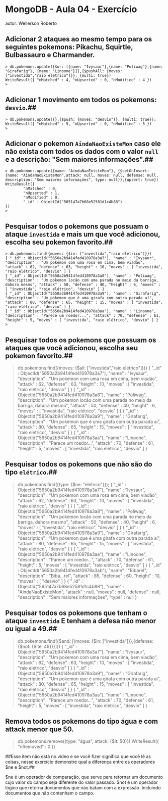 # MongoDB - Aula 04 - Exercício
autor: Wellerson Roberto

## **Adicionar** 2 ataques ao mesmo tempo para os seguintes pokemons: Pikachu, Squirtle, Bulbassauro e Charmander.
```
> db.pokemons.update({$or: [{name: "Ivysaur"},{name: "Poliwag"},{name: "Girafarig"}, {name: "Linoone"}]},{$pushAll: {moves: ["investida","raio elétrico"]}}, {multi: true})
WriteResult({ "nMatched" : 4, "nUpserted" : 0, "nModified" : 4 })
>
```

## **Adicionar** 1 movimento em todos os pokemons: `desvio`.##
```
> db.pokemons.update({},{$push: {moves: "desvio"}}, {multi: true});
WriteResult({ "nMatched" : 5, "nUpserted" : 0, "nModified" : 5 })
>
```

## **Adicionar** o pokemon `AindaNaoExisteMon` caso ele não exista com todos os dados com o valor `null` e a descrição: "Sem maiores informações".##
```
> db.pokemons.update({name: "AindaNaoExisteMon"}, {$setOnInsert: {name: "AindaNaoExisteMon",attack: null, moves: null, defense: null, description: "Sem maiores informações", type: null}},{upsert: true})
WriteResult({
        "nMatched" : 0,
        "nUpserted" : 1,
        "nModified" : 0,
        "_id" : ObjectId("565147a7b68e52581d1c4b88")
})
>
```

## Pesquisar todos o pokemons que possuam o ataque `investida` e mais um que você adicionou, escolha seu pokemon favorito.##
```
> db.pokemons.find({moves: {$in: ["investida","raio elétrico"]}})
{ "_id" : ObjectId("5650a2b9414fed410978a3a7"), "name" : "Ivysaur", "description" : "Um pokemon com uma rosa em cima, bem viadão", "attack" : 62, "defense" : 63, "height" : 10, "moves" : [ "investida", "raio elétrico", "desvio" ] }
{ "_id" : ObjectId("5650a2b9414fed410978a3a8"), "name" : "Poliwag", "description" : "Um pokemon locão com uma parada no meio da barriga, dahora mesmo", "attack" : 50, "defense" : 40, "height" : 6, "moves" : [ "investida", "raio elétrico", "desvio" ] }
{ "_id" : ObjectId("5650a2b9414fed410978a3a9"), "name" : "Girafarig", "description" : "Um pokemon que é uma girafa com outra parada aí", "attack" : 80, "defense" : 65, "height" : 15, "moves" : [ "investida", "raio elétrico", "desvio" ] }
{ "_id" : ObjectId("5650a2b9414fed410978a3aa"), "name" : "Linoone", "description" : "Parece um roedor...", "attack" : 70, "defense" : 61, "height" : 5, "moves" : [ "investida", "raio elétrico", "desvio" ] }
>
```

## Pesquisar **todos** os pokemons que possuam os ataques que você adicionou, escolha seu pokemon favorito.##
> db.pokemons.find({moves: {$all: ["investida","raio elétrico"]}})
{ "_id" : ObjectId("5650a2b9414fed410978a3a7"), "name" : "Ivysaur", "description" : "Um pokemon com uma rosa em cima, bem viadão", "attack" : 62, "defense" : 63, "height" : 10, "moves" : [ "investida", "raio elétrico", "desvio" ] }
{ "_id" : ObjectId("5650a2b9414fed410978a3a8"), "name" : "Poliwag", "description" : "Um pokemon locão com uma parada no meio da barriga, dahora mesmo", "attack" : 50, "defense" : 40, "height" : 6, "moves" : [ "investida", "raio elétrico", "desvio" ] }
{ "_id" : ObjectId("5650a2b9414fed410978a3a9"), "name" : "Girafarig", "description" : "Um pokemon que é uma girafa com outra parada aí", "attack" : 80, "defense" : 65, "height" : 15, "moves" : [ "investida", "raio elétrico", "desvio" ] }
{ "_id" : ObjectId("5650a2b9414fed410978a3aa"), "name" : "Linoone", "description" : "Parece um roedor...", "attack" : 70, "defense" : 61, "height" : 5, "moves" : [ "investida", "raio elétrico", "desvio" ] }
>

## Pesquisar **todos** os pokemons que não são do tipo `elétrico`.##
> db.pokemons.find({type: {$ne: "elétrico"}});
{ "_id" : ObjectId("5650a2b9414fed410978a3a7"), "name" : "Ivysaur", "description" : "Um pokemon com uma rosa em cima, bem viadão", "attack" : 62, "defense" : 63, "height" : 10, "moves" : [ "investida", "raio elétrico", "desvio" ] }
{ "_id" : ObjectId("5650a2b9414fed410978a3a8"), "name" : "Poliwag", "description" : "Um pokemon locão com uma parada no meio da barriga, dahora mesmo", "attack" : 50, "defense" : 40, "height" : 6, "moves" : [ "investida", "raio elétrico", "desvio" ] }
{ "_id" : ObjectId("5650a2b9414fed410978a3a9"), "name" : "Girafarig", "description" : "Um pokemon que é uma girafa com outra parada aí", "attack" : 80, "defense" : 65, "height" : 15, "moves" : [ "investida", "raio elétrico", "desvio" ] }
{ "_id" : ObjectId("5650a2b9414fed410978a3aa"), "name" : "Linoone", "description" : "Parece um roedor...", "attack" : 70, "defense" : 61, "height" : 5, "moves" : [ "investida", "raio elétrico", "desvio" ] }
{ "_id" : ObjectId("5650a2b9414fed410978a3ab"), "name" : "Bibarel", "description" : "Biba...rel", "attack" : 85, "defense" : 60, "height" : 10, "moves" : [ "desvio" ] }
{ "_id" : ObjectId("565147a7b68e52581d1c4b88"), "name" : "AindaNaoExisteMon", "attack" : null, "moves" : null, "defense" : null, "description" : "Sem maiores informações", "type" : null }
>

## Pesquisar **todos** os pokemons que tenham o ataque `investida` **E** tenham a defesa **não menor ou igual** a 49.##
> db.pokemons.find({$and: [{moves: {$in: ["investida"]}},{defense: {$not: {$lte: 49}}}]})
{ "_id" : ObjectId("5650a2b9414fed410978a3a7"), "name" : "Ivysaur", "description" : "Um pokemon com uma rosa em cima, bem viadão", "attack" : 62, "defense" : 63, "height" : 10, "moves" : [ "investida", "raio elétrico", "desvio" ] }
{ "_id" : ObjectId("5650a2b9414fed410978a3a9"), "name" : "Girafarig", "description" : "Um pokemon que é uma girafa com outra parada aí", "attack" : 80, "defense" : 65, "height" : 15, "moves" : [ "investida", "raio elétrico", "desvio" ] }
{ "_id" : ObjectId("5650a2b9414fed410978a3aa"), "name" : "Linoone", "description" : "Parece um roedor...", "attack" : 70, "defense" : 61, "height" : 5, "moves" : [ "investida", "raio elétrico", "desvio" ] }
>

## Remova **todos** os pokemons do tipo água e com attack menor que 50.
> db.pokemons.remove({type: "água", attack: {$lt: 50}})
WriteResult({ "nRemoved" : 0 })
>

##Esse item não está no vídeo e se você fizer significa que você lê as coisas, nesse exercício demonstre qual a diferença entre os operadores $ne e $not.##

$ne é um operador de comparação, que serve para retornar um documento cujo valor do campo seja diferente do valor passado. 
$not é um operador lógico que retorna documentos que não batam com a expressão. Incluindo documentos que não contenham o campo.